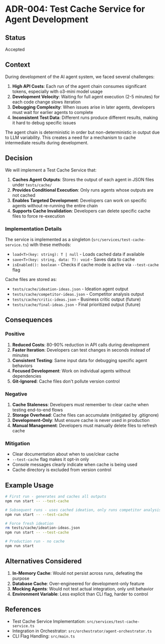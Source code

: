 # ADR-004: Test Cache Service for Agent Development

## Status
Accepted

## Context
During development of the AI agent system, we faced several challenges:

1. **High API Costs**: Each run of the agent chain consumes significant tokens, especially with o3-mini model usage
2. **Development Velocity**: Waiting for full agent execution (2-5 minutes) for each code change slows iteration
3. **Debugging Complexity**: When issues arise in later agents, developers must wait for earlier agents to complete
4. **Inconsistent Test Data**: Different runs produce different results, making it hard to debug specific issues

The agent chain is deterministic in order but non-deterministic in output due to LLM variability. This creates a need for a mechanism to cache intermediate results during development.

## Decision
We will implement a Test Cache Service that:

1. **Caches Agent Outputs**: Stores the output of each agent in JSON files under `tests/cache/`
2. **Provides Conditional Execution**: Only runs agents whose outputs are not cached
3. **Enables Targeted Development**: Developers can work on specific agents without re-running the entire chain
4. **Supports Cache Invalidation**: Developers can delete specific cache files to force re-execution

### Implementation Details

The service is implemented as a singleton (`src/services/test-cache-service.ts`) with these methods:
- `load<T>(key: string): T | null` - Loads cached data if available
- `save<T>(key: string, data: T): void` - Saves data to cache
- `isEnabled(): boolean` - Checks if cache mode is active via `--test-cache` flag

Cache files are stored as:
- `tests/cache/ideation-ideas.json` - Ideation agent output
- `tests/cache/competitor-ideas.json` - Competitor analysis output
- `tests/cache/critic-ideas.json` - Business critic output (future)
- `tests/cache/final-ideas.json` - Final prioritized output (future)

## Consequences

### Positive
1. **Reduced Costs**: 80-90% reduction in API calls during development
2. **Faster Iteration**: Developers can test changes in seconds instead of minutes
3. **Consistent Testing**: Same input data for debugging specific agent behaviors
4. **Focused Development**: Work on individual agents without dependencies
5. **Git-Ignored**: Cache files don't pollute version control

### Negative
1. **Cache Staleness**: Developers must remember to clear cache when testing end-to-end flows
2. **Storage Overhead**: Cache files can accumulate (mitigated by .gitignore)
3. **Development-Only**: Must ensure cache is never used in production
4. **Manual Management**: Developers must manually delete files to refresh cache

### Mitigation
- Clear documentation about when to use/clear cache
- `--test-cache` flag makes it opt-in only
- Console messages clearly indicate when cache is being used
- Cache directory is excluded from version control

## Example Usage

```bash
# First run - generates and caches all outputs
npm run start -- --test-cache

# Subsequent runs - uses cached ideation, only runs competitor analysis
npm run start -- --test-cache

# Force fresh ideation
rm tests/cache/ideation-ideas.json
npm run start -- --test-cache

# Production run - no cache
npm run start
```

## Alternatives Considered

1. **In-Memory Cache**: Would not persist across runs, defeating the purpose
2. **Database Cache**: Over-engineered for development-only feature
3. **Mocking Agents**: Would not test actual integration, only unit behavior
4. **Environment Variable**: Less explicit than CLI flag, harder to control

## References
- Test Cache Service Implementation: `src/services/test-cache-service.ts`
- Integration in Orchestrator: `src/orchestrator/agent-orchestrator.ts`
- CLI Flag Handling: `src/main.ts`